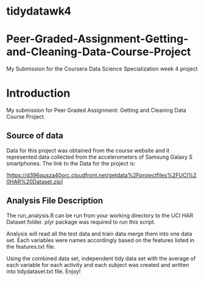 # tidydatawk4
# Peer-Graded-Assignment-Getting-and-Cleaning-Data-Course-Project
My Submission for the Coursera Data Science Specialization week 4 project 
# Introduction
My submission for Peer Graded Assignment: Getting and Cleaning Data Course Project.

## Source of data
Data for this project was obtained from the course website and it represented data collected from the accelerometers of Samsung Galaxy S smartphones. The link to the 
Data for the project is:

[https://d396qusza40orc.cloudfront.net/getdata%2Fprojectfiles%2FUCI%20HAR%20Dataset.zip]

## Analysis File Description
The run_analysis.R can be run from your working directory to the UCI HAR Dataset folder. plyr package was required to run this script.

Analysis will read all the test data and train data merge them into one data set. Each variables were names accordingly based on the features listed in the features.txt file.

Using the combined data set, independent tidy data set with the average of each variable for each activity and each subject was created and written into tidydataset.txt file.
Enjoy!
